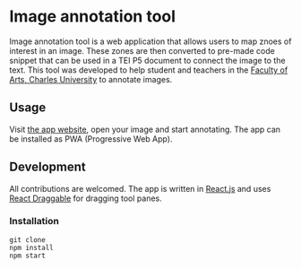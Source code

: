 # Image annotation tool

Image annotation tool is a web application that allows users to map znoes of interest in an image. These zones are then converted to pre-made code snippet that can be used in a TEI P5 document to
connect the image to the text. This tool was developed to help student and teachers in the [Faculty of Arts, Charles University](https://ff.cuni.cz/) to annotate images.



## Usage
Visit [the app website](http://ima.coders.tools/), open your image and start annotating.
The app can be installed as PWA (Progressive Web App).

## Development
All contributions are welcomed. The app is written in [React.js](https://facebook.github.io/react/) and uses [React Draggable](https://www.npmjs.com/package/react-draggable) for dragging tool panes.

### Installation
```
git clone
npm install
npm start
```
